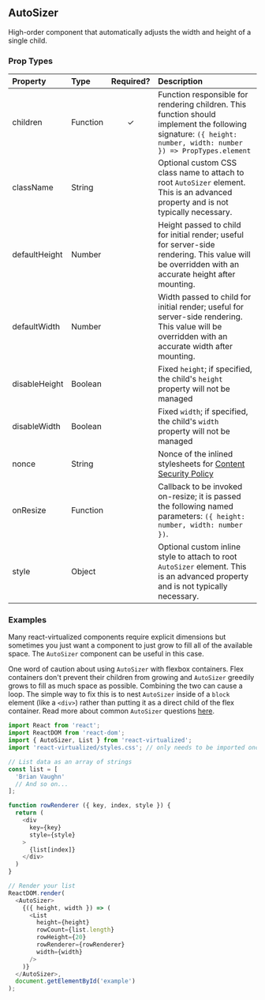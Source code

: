 AutoSizer
---------------

High-order component that automatically adjusts the width and height of a single child.

### Prop Types
| Property | Type | Required? | Description |
|:---|:---|:---:|:---|
| children | Function | ✓ | Function responsible for rendering children. This function should implement the following signature: `({ height: number, width: number }) => PropTypes.element` |
| className | String |  | Optional custom CSS class name to attach to root `AutoSizer` element. This is an advanced property and is not typically necessary. |
| defaultHeight | Number |  | Height passed to child for initial render; useful for server-side rendering. This value will be overridden with an accurate height after mounting. |
| defaultWidth | Number |  | Width passed to child for initial render; useful for server-side rendering. This value will be overridden with an accurate width after mounting. |
| disableHeight | Boolean |  | Fixed `height`; if specified, the child's `height` property will not be managed |
| disableWidth | Boolean |  | Fixed `width`; if specified, the child's `width` property will not be managed |
| nonce | String | | Nonce of the inlined stylesheets for [Content Security Policy](https://www.w3.org/TR/2016/REC-CSP2-20161215/#script-src-the-nonce-attribute) |
| onResize | Function |  | Callback to be invoked on-resize; it is passed the following named parameters: `({ height: number, width: number })`. | 
| style | Object |  | Optional custom inline style to attach to root `AutoSizer` element. This is an advanced property and is not typically necessary. |

### Examples

Many react-virtualized components require explicit dimensions but sometimes you just want a component to just grow to fill all of the available space.
The `AutoSizer` component can be useful in this case.

One word of caution about using `AutoSizer` with flexbox containers.
Flex containers don't prevent their children from growing and `AutoSizer` greedily grows to fill as much space as possible.
Combining the two can cause a loop.
The simple way to fix this is to nest `AutoSizer` inside of a `block` element (like a `<div>`) rather than putting it as a direct child of the flex container.
Read more about common `AutoSizer` questions [here](usingAutoSizer.md).

```javascript
import React from 'react';
import ReactDOM from 'react-dom';
import { AutoSizer, List } from 'react-virtualized';
import 'react-virtualized/styles.css'; // only needs to be imported once

// List data as an array of strings
const list = [
  'Brian Vaughn'
  // And so on...
];

function rowRenderer ({ key, index, style }) {
  return (
    <div
      key={key}
      style={style}
    >
      {list[index]}
    </div>
  )
}

// Render your list
ReactDOM.render(
  <AutoSizer>
    {({ height, width }) => (
      <List
        height={height}
        rowCount={list.length}
        rowHeight={20}
        rowRenderer={rowRenderer}
        width={width}
      />
    )}
  </AutoSizer>,
  document.getElementById('example')
);
```
